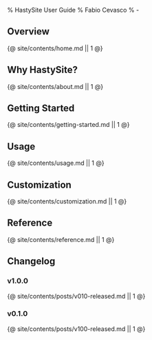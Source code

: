% HastySite User Guide
% Fabio Cevasco
% -

## Overview

{@ site/contents/home.md || 1 @}

## Why HastySite?

{@ site/contents/about.md || 1 @}

## Getting Started

{@ site/contents/getting-started.md || 1 @}

## Usage

{@ site/contents/usage.md || 1 @}

## Customization

{@ site/contents/customization.md || 1 @}

## Reference

{@ site/contents/reference.md || 1 @}

## Changelog

### v1.0.0

{@ site/contents/posts/v010-released.md || 1 @}

### v0.1.0

{@ site/contents/posts/v100-released.md || 1 @}
